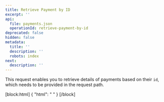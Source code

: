 ```yaml
---
title: Retrieve Payment by ID
excerpt: ''
api:
  file: payments.json
  operationId: retrieve-payment-by-id
deprecated: false
hidden: false
metadata:
  title: ''
  description: ''
  robots: index
next:
  description: ''
---
```

This request enables you to retrieve details of payments based on their `id`,  which needs to be provided in the request path.

[block:html]
{
  "html": " <style>\n.rm-Playground { \n  padding-bottom: 20px; \n  overflow: scroll; \n}\n\n.hub-footer { \n\tposition: static; \n}\n</style>"
}
[/block]